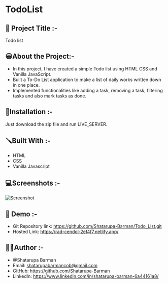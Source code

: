 # TodoList

## 📝 Project Title :-
Todo list

## 😀About the Project:-
- In this project, I have created a simple Todo list using HTML CSS and Vanilla JavaScript.
- Built a To-Do List application to make a list of daily works written down in one place.
- Implemented functionalities like adding a task, removing a task, filtering tasks and also mark tasks as done.

## 📐Installation :-
Just download the zip file and run LIVE_SERVER.


## 🪛Built With :-
- HTML
- CSS
- Vanilla Javascript

## 💻Screenshots :-
![Screenshot](https://github.com/Shatarupa-Barman/Todo_List/assets/67385664/4688d99d-b6b2-4c9e-ac6e-8c179f1caafa)


## 🔗 Demo :-
- Git Repository link: https://github.com/Shatarupa-Barman/Todo_List.git
- Hosted Link: https://rad-cendol-2ef4f7.netlify.app/

## 👩‍💻Author :-
- @Shatarupa Barman
- Email: shatarupabarmancob@gmail.com
- GitHub: https://github.com/Shatarupa-Barman
- LinkedIn: https://www.linkedin.com/in/shatarupa-barman-6a44161a8/
